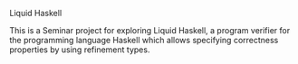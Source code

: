 Liquid Haskell

This is a Seminar project for exploring Liquid Haskell, a program verifier for the programming language Haskell which allows specifying correctness properties by using refinement types.
